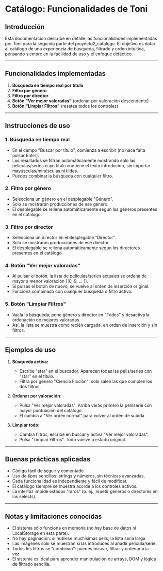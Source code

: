 # Catálogo: Funcionalidades de Toni

## Introducción
Esta documentación describe en detalle las funcionalidades implementadas por Toni para la segunda parte del proyecto2_catalogo. El objetivo es dotar al catálogo de una experiencia de búsqueda, filtrado y orden intuitiva, pensando siempre en la facilidad de uso y el enfoque didáctico.

---

## Funcionalidades implementadas

1. **Búsqueda en tiempo real por título**
2. **Filtro por género**
3. **Filtro por director**
4. **Botón "Ver mejor valoradas"** (ordenar por valoración descendente)
5. **Botón "Limpiar Filtros"** (resetea todos los controles)

---

## Instrucciones de uso

### 1. Búsqueda en tiempo real
- En el campo "Buscar por título", comienza a escribir (no hace falta pulsar Enter).
- Los resultados se filtran automáticamente mostrando solo las películas/series cuyo título contiene el texto introducido, sin importar mayúsculas/minúsculas ni tildes.
- Puedes combinar la búsqueda con cualquier filtro.

### 2. Filtro por género
- Selecciona un género en el desplegable "Género".
- Solo se mostrarán producciones de ese género.
- El desplegable se rellena automáticamente según los géneros presentes en el catálogo.

### 3. Filtro por director
- Selecciona un director en el desplegable "Director".
- Solo se mostrarán producciones de ese director.
- El desplegable se rellena automáticamente según los directores presentes en el catálogo.

### 4. Botón "Ver mejor valoradas"
- Al pulsar el botón, la lista de películas/series actuales se ordena de mayor a menor valoración (10, 9, ... 1).
- Si pulsas el botón de nuevo, se vuelve al orden de inserción original.
- Funciona combinado con cualquier búsqueda o filtro activo.

### 5. Botón "Limpiar Filtros"
- Vacía la búsqueda, pone género y director en "Todos" y desactiva la ordenación de mejores valoradas.
- Así, la lista se muestra como recién cargada, en orden de inserción y sin filtros.

---

## Ejemplos de uso

1. **Búsqueda activa:**
    - Escribe "star" en el buscador. Aparecen todas las pelis/series con "star" en el título.
    - Filtra por género "Ciencia Ficción": solo salen las que cumplen los dos filtros.

2. **Ordenar por valoración:**
    - Pulsa "Ver mejor valoradas". Arriba verás primero la peli/serie con mayor puntuación del catálogo.
    - El cambia a "Ver orden normal" para volver al orden de subida.

3. **Limpiar todo:**
    - Cambia filtros, escribe en buscar y activa "Ver mejor valoradas".
    - Pulsa "Limpiar Filtros". Todo vuelve a estado original.

---

## Buenas prácticas aplicadas
- Código fácil de seguir y comentado.
- Uso de tipos sencillos: strings y números, sin técnicas avanzadas.
- Cada funcionalidad es independiente y fácil de modificar.
- El catálogo siempre se muestra acorde a los controles activos.
- La interfaz impide estados "raros" (p. ej., repetir géneros o directores en los selects).

---

## Notas y limitaciones conocidas
- El sistema sólo funciona en memoria (no hay base de datos ni LocalStorage en esta parte).
- No hay paginación: si hubiese muchísimas pelis, la lista sería larga.
- Las imágenes sólo se muestran si las introduces al añadir película/serie.
- Todos los filtros se "combinan": puedes buscar, filtrar y ordenar a la vez.
- El sistema es ideal para aprender manipulación de arrays, DOM y lógica de filtrado sencilla.
